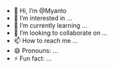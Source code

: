 - 👋 Hi, I’m @Myanto
- 👀 I’m interested in ...
- 🌱 I’m currently learning ...
- 💞️ I’m looking to collaborate on ...
- 📫 How to reach me ...
- 😄 Pronouns: ...
- ⚡ Fun fact: ...

<!---
Myanto/Myanto is a ✨ special ✨ repository because its `README.md` (this file) appears on your GitHub profile.
You can click the Preview link to take a look at your changes.
--->

